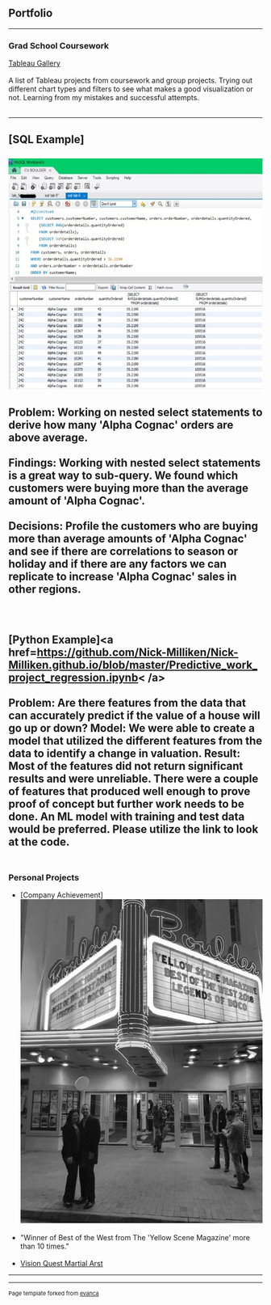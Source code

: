 ## Portfolio

---

### Grad School Coursework 

[Tableau Gallery](https://public.tableau.com/profile/nick8552#!/)
<br><br>
A list of Tableau projects from coursework and group projects. Trying out different chart types and filters to see what makes a good visualization or not. Learning from my mistakes and successful attempts. 
<br><br>


---
[SQL Example]
<br><br>
<img src="/images/SQL_for_github.jpg?raw=true"/>
<br><br>
Problem: Working on nested select statements to derive how many 'Alpha Cognac' orders are above average.
<br><br>
Findings: Working with nested select statements is a great way to sub-query. We found which customers were buying more than the average amount of 'Alpha Cognac'. 
<br><br>
Decisions: Profile the customers who are buying more than average amounts of 'Alpha Cognac' and see if there are correlations to season or holiday and if there are any factors we can replicate to increase 'Alpha Cognac' sales in other regions. 
<br><br>
<br><br>
[Python Example]<a href=https://github.com/Nick-Milliken/Nick-Milliken.github.io/blob/master/Predictive_work_project_regression.ipynb< /a> 
<br><br> 
Problem: Are there features from the data that can accurately predict if the value of a house will go up or down? 
Model: We were able to create a model that utilized the different features from the data to identify a change in valuation. 
Result: Most of the features did not return significant results and were unreliable. There were a couple of features that produced well enough to prove proof of concept but further work needs to be done. An ML model with training and test data would be preferred. Please utilize the link to look at the code. 
<br><br>
---

### Personal Projects

- [Company Achievement]<img src="images/legends of boco bw.jpg"/>
<br><br>
- "Winner of Best of the West from The 'Yellow Scene Magazine' more than 10 times."
<br><br>
- [Vision Quest Martial Arst](https://vqmartialarts.com/)


---




---
<p style="font-size:11px">Page template forked from <a href="https://github.com/evanca/quick-portfolio">evanca</a></p>
<!-- Remove above link if you don't want to attibute -->

